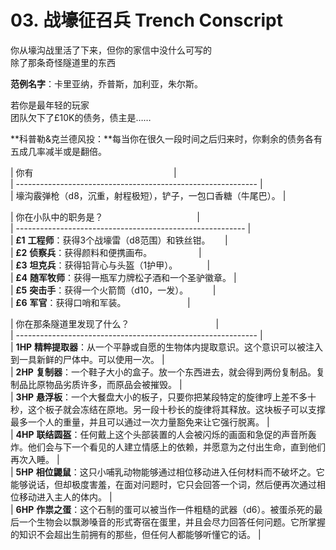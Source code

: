# 03. 战壕征召兵 Trench Conscript  
  
你从壕沟战里活了下来，但你的家信中没什么可写的  
除了那条奇怪隧道里的东西  
  
**范例名字**：卡里亚纳，乔普斯，加利亚，朱尔斯。  
  
若你是最年轻的玩家  
团队欠下了£10K的债务，债主是……  
  
**科普勒&克兰德风投：**每当你在很久一段时间之后归来时，你剩余的债务各有五成几率减半或是翻倍。  
  
  
| 你有                                                         |  
| ------------------------------------------------------------ |  
| 壕沟霰弹枪（d8，沉重，射程极短），铲子，一包口香糖（牛尾巴）。 |  
  
| 你在小队中的职务是？                                      |  
| --------------------------------------------------------- |  
| **£1** **工程师**：获得3个战壕雷（d8范围）和铁丝钳。      |  
| **£2** **侦察兵**：获得颜料和便携画布。                   |  
| **£3** **坦克兵**：获得铅背心与头盔（1护甲）。            |  
| **£4** **随军牧师**：获得一瓶军力牌松子酒和一个圣驴徽章。 |  
| **£5** **突击手**：获得一个火箭筒（d10，一发）。          |  
| **£6** **军官**：获得口哨和军装。                         |  
  
| 你在那条隧道里发现了什么？                                   |  
| ------------------------------------------------------------ |  
| **1HP** **精粹提取器**：从一个平静或自愿的生物体内提取意识。这个意识可以被注入到一具新鲜的尸体中。可以使用一次。 |  
| **2HP** **复制器**：一个鞋子大小的盒子。放一个东西进去，就会得到两份复制品。复制品比原物品劣质许多，而原品会被摧毁。 |  
| **3HP** **悬浮板**：一个大餐盘大小的板子，只要你把某段特定的旋律哼上差不多十秒，这个板子就会冻结在原地。另一段十秒长的旋律将其释放。这块板子可以支撑最多一个人的重量，并且可以通过一次力量豁免来让它强行脱离。 |  
| **4HP** **联结圆盔**：任何戴上这个头部装置的人会被闪烁的画面和急促的声音所轰炸。他们会与下一个看见的人建立情感上的依赖，并愿意为之付出生命，直到他们再次入睡。 |  
| **5HP** **相位鼹鼠**：这只小哺乳动物能够通过相位移动进入任何材料而不破坏之。它能够说话，但却极度害羞，在面对问题时，它只会回答一个词，然后便再次通过相位移动进入主人的体内。 |  
| **6HP** **作祟之蛋**：这个石制的蛋可以被当作一件粗糙的武器（d6）。被蛋杀死的最后一个生物会以飘渺嗓音的形式寄宿在蛋里，并且会尽力回答任何问题。它所掌握的知识不会超出生前拥有的那些，但任何人都能够听懂它的话。 |